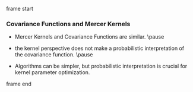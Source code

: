 frame start

### Covariance Functions and Mercer Kernels

-   Mercer Kernels and Covariance Functions are similar. \pause

-   the kernel perspective does not make a probabilistic interpretation
    of the covariance function. \pause

-   Algorithms can be simpler, but probabilistic interpretation is
    crucial for kernel parameter optimization.

frame end
